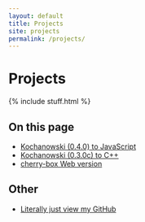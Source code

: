```yaml
---
layout: default
title: Projects
site: projects
permalink: /projects/
---
```


# Projects

{% include stuff.html %}

## On this page

- [Kochanowski (0.4.0) to JavaScript](/projects/kochanowski)
- [Kochanowski (0.3.0c) to C++](/projects/cpp)
- [cherry-box Web version](/projects/cherrybox)

## Other

- [Literally just view my GitHub](https://github.com/CheryX)